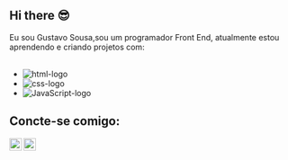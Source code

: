 ## Hi there 😎

Eu sou Gustavo Sousa,sou um programador Front End, atualmente estou aprendendo e criando projetos com:
<br>
<br>
  - <img src="https://img.shields.io/badge/HTML5-E34F26?style=for-the-badge&logo=html5&logoColor=white" alt="html-logo" />
  - <img src="https://img.shields.io/badge/CSS3-1572B6?style=for-the-badge&logo=css3&logoColor=white" alt="css-logo" />
  - <img src="https://img.shields.io/badge/JavaScript-323330?style=for-the-badge&logo=javascript&logoColor=F7DF1E" alt="JavaScript-logo" />

  ## Concte-se comigo:

  <p>
    <a href="https://www.instagram.com/gust4vo_beckham/">
      <img align="left" alt="ícone do instagram" width="22px" src="https://img.icons8.com/?size=100&id=85154&format=png&color=000000" />
    </a>
    <a href="https://www.linkedin.com/in/gustavo-sousa-pereira-/">
      <img align="left" alt="ícone do linkedin" width="22px" src="https://img.icons8.com/?size=100&id=98960&format=png&color=000000" />
    </a>
  </p>
  

